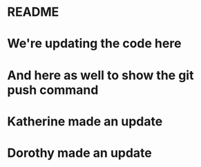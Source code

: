 # README #
# We're updating the code here #
# And here as well to show the git push command #
# Katherine made an update #
# Dorothy made an update #